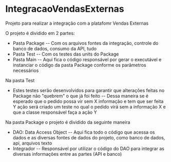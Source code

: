 # IntegracaoVendasExternas
Projeto para realizar a integração com a platafomr Vendas Externas

O projeto é dividido em 2 partes:
- Pasta Package
-- Com os arquivos fontes da integração, controle do banco de dados, consumo da API, tudo
- Pasta Test
-- Com os testes das units do Package
- Pasta Main
-- Aqui fica o código responsável por gerar o executável e instanciar o código da pasta Package conforme os parâmetros necessários

Na pasta Test
- Estes testes serão desenvolvidos para garantir que alterações feitas no Package não "quebrem" o que já foi feito
-- Dessa maneira se é esperado que o pedido possa vir sem X informação e tem que ser feita Y ação será criado um teste no qual o pedido virá sem a informação X e que a classe responsável faça a ação Y

Na pasta Package o projeto é dividido da seguinte maneira
- DAO: Data Access Object
-- Aqui fica todo o código que acessa os dados e as diversas fontes de dados do projeto, como banco de dados, api, arquivos texto
- Integrador
-- Responsável por utilizar o código do DAO para integrar as diversas informações entre as partes (API e banco)
